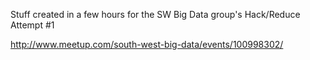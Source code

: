 Stuff created in a few hours for the SW Big Data group's
Hack/Reduce Attempt #1

http://www.meetup.com/south-west-big-data/events/100998302/
